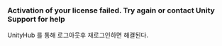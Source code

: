 


### Activation of your license failed. Try again or contact Unity Support for help

UnityHub 를 통해 로그아웃후 재로그인하면 해결된다.